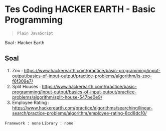 # Tes Coding HACKER EARTH - Basic Programming

> `Plain JavaScript`

Soal : Hacker Earth

## Soal

1. Zoo : https://www.hackerearth.com/practice/basic-programming/input-output/basics-of-input-output/practice-problems/algorithm/is-zoo-f6f309e7/
1. Split Houses : https://www.hackerearth.com/practice/basic-programming/input-output/basics-of-input-output/practice-problems/algorithm/split-house-547be0e9/
2. Employee Rating : https://www.hackerearth.com/practice/algorithms/searching/linear-search/practice-problems/algorithm/employee-rating-8cd8dc10/

`Framework : none`
`Library : none`
